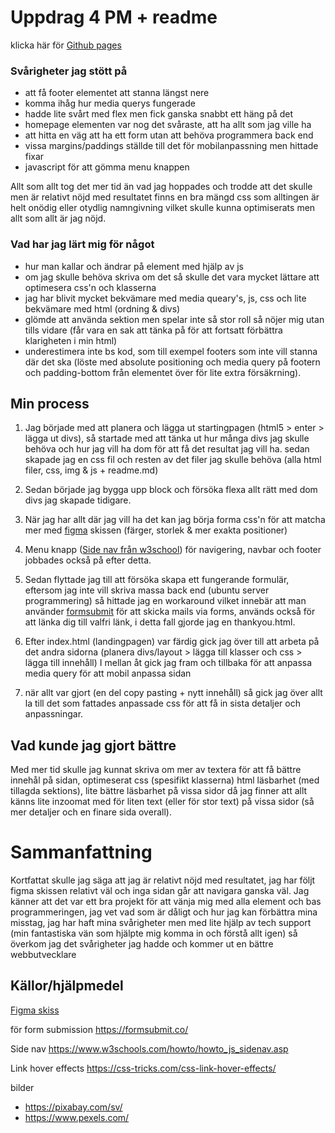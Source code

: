 # Uppdrag 4 PM + readme
klicka här för [Github pages](https://nyomkyon.github.io/Uppdrag-4/index.html)

### Svårigheter jag stött på
* att få footer elementet att stanna längst nere
* komma ihåg hur media querys fungerade
* hadde lite svårt med flex men fick ganska snabbt ett häng på det
* homepage elementen var nog det svåraste, att ha allt som jag ville ha
* att hitta en väg att ha ett form utan att behöva programmera back end
* vissa margins/paddings ställde till det för mobilanpassning men hittade fixar
* javascript för att gömma menu knappen

Allt som allt tog det mer tid än vad jag hoppades och trodde att det skulle men är relativt nöjd med resultatet finns en bra mängd css som alltingen är helt onödig eller otydlig namngivning vilket skulle kunna optimiserats men allt som allt är jag nöjd.

### Vad har jag lärt mig för något
* hur man kallar och ändrar på element med hjälp av js
* om jag skulle behöva skriva om det så skulle det vara mycket lättare att optimesera css'n och klasserna
* jag har blivit mycket bekvämare med media queary's, js, css och lite bekvämare med html (ordning & divs)
* glömde att använda sektion men spelar inte så stor roll så nöjer mig utan tills vidare (får vara en sak att tänka på för att fortsatt förbättra klarigheten i min html)
* underestimera inte bs kod, som till exempel footers som inte vill stanna där det ska (löste med absolute positioning och media query på footern och padding-bottom från elementet över för lite extra försäkrning).

## Min process
1. Jag började med att planera och lägga ut startingpagen (html5 > enter > lägga ut divs), så startade med att tänka ut hur många divs jag skulle behöva och hur jag vill ha dom för att få det resultat jag vill ha. sedan skapade jag en css fil och resten av det filer jag skulle behöva (alla html filer, css, img & js + readme.md) 

2. Sedan började jag bygga upp block och försöka flexa allt rätt med dom divs jag skapade tidigare.

3. När jag har allt där jag vill ha det kan jag börja forma css'n för att matcha mer med [figma](https://www.figma.com/design/aQEryEqhIeMUtKT322nXbj/Uppdrag-3-del-2?node-id=0-1&p=f&t=VlWiiSX8nejtwoUU-0) skissen (färger, storlek & mer exakta positioner)

4. Menu knapp ([Side nav från w3school](https://www.w3schools.com/howto/howto_js_sidenav.asp)) för navigering, navbar och footer jobbades också på efter detta.

5. Sedan flyttade jag till att försöka skapa ett fungerande formulär, eftersom jag inte vill skriva massa back end (ubuntu server programmering) så hittade jag en workaround vilket innebär att man använder [formsubmit](https://formsubmit.co/)  för att skicka mails via forms, används också för att länka dig till valfri länk, i detta fall gjorde jag en thankyou.html.

6. Efter index.html  (landingpagen) var färdig gick jag över till att arbeta på det andra sidorna (planera divs/layout > lägga till klasser och css > lägga till innehåll) I mellan åt gick jag fram och tillbaka för att anpassa media query för att mobil anpassa sidan

7. när allt var gjort (en del copy pasting + nytt innehåll) så gick jag över allt la till det som fattades anpassade css för att få in sista detaljer och anpassningar.

## Vad kunde jag gjort bättre
Med mer tid skulle jag kunnat skriva om mer av textera för att få bättre innehål på sidan, optimeserat css (spesifikt klasserna) html läsbarhet (med tillagda sektions), lite bättre läsbarhet på vissa sidor då jag finner att allt känns lite inzoomat med för liten text (eller för stor text) på vissa sidor (så mer detaljer och en finare sida overall).

# Sammanfattning
Kortfattat skulle jag säga att jag är relativt nöjd med resultatet, jag har följt figma skissen relativt väl och inga sidan går att navigara ganska väl. Jag känner att det var ett bra projekt för att vänja mig med alla element och bas programmeringen, jag vet vad som är dåligt och hur jag kan förbättra mina misstag, jag har haft mina svårigheter men med lite hjälp av tech support (min fantastiska vän som hjälpte mig komma in och förstå allt igen) så överkom jag det svårigheter jag hadde och kommer ut en bättre webbutvecklare


## Källor/hjälpmedel

[Figma skiss](https://www.figma.com/design/aQEryEqhIeMUtKT322nXbj/Uppdrag-3-del-2?node-id=0-1&p=f&t=VlWiiSX8nejtwoUU-0) 

för form submission 
https://formsubmit.co/ 

Side nav
https://www.w3schools.com/howto/howto_js_sidenav.asp

Link hover effects
 https://css-tricks.com/css-link-hover-effects/

 bilder
 * https://pixabay.com/sv/ 
 * https://www.pexels.com/ 